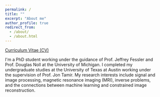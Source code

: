 ```yaml
---
permalink: /
title: ""
excerpt: "About me"
author_profile: true
redirect_from: 
  - /about/
  - /about.html
---
```


[Curriculum Vitae (CV)](https://SofKard.github.io/skardonik.github.io/files/CV_SK_summer24.pdf)

I'm a PhD student  working under the guidance of Prof. Jeffrey Fessler and Prof. Douglas Noll at the University of Michigan. I completed my undergraduate studies at the University of Texas at Austin working under the supervision of Prof. Jon Tamir.  My research interests include signal and image processing, magnetic resonance imaging (MRI), inverse problems, and the connections between machine learning and constrained image reconstruction.
